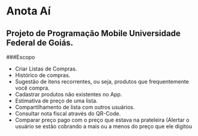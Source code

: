 # Anota Aí
## Projeto de Programação Mobile Universidade Federal de Goiás.
###Escopo


<ul>
	<li>Criar Listas de Compras.</li>
	<li>Histórico de compras.</li>
	<li>Sugestão de itens recorrentes, ou seja, produtos que frequentemente você compra.</li>
	<li>Cadastrar produtos não existentes no App.</li>
	<li>Estimativa de preço de uma lista.</li>
	<li>Compartilhamento de lista com outros usuários.</li>
	<li>Consultar nota fiscal através do QR-Code.</li>
	<li>Comparar preço pago com o preço que estava na prateleira (Alertar o usuário se estão cobrando a mais ou a menos do preço que ele digitou</li>
</ul>



